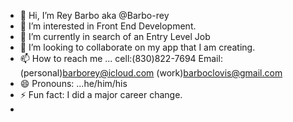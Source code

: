 - 👋 Hi, I’m Rey Barbo aka @Barbo-rey
- 👀 I’m interested in Front End Development.
- 🌱 I’m currently in search of an Entry Level Job
- 💞️ I’m looking to collaborate on my app that I am creating.
- 📫 How to reach me ... cell:(830)822-7694
Email: (personal)barborey@icloud.com (work)barboclovis@gmail.com
- 😄 Pronouns: ...he/him/his
- ⚡ Fun fact: I did a major career change.
-  
<!---
Barbo-rey/Barbo-rey is a ✨ special ✨ repository because its `README.md` (this file) appears on your GitHub profile.
You can click the Preview link to take a look at your changes.
--->
